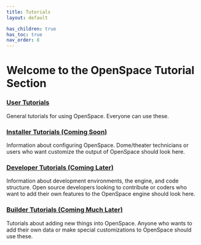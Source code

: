 ```yaml
---
title: Tutorials
layout: default

has_children: true
has_toc: true
nav_order: 8
---
```


# Welcome to the OpenSpace Tutorial Section

### [User Tutorials](/docs/tutorials/users/)
General tutorials for using OpenSpace. Everyone can use these.

### [Installer Tutorials (Coming Soon)](/docs/tutorials/installers/)
Information about configuring OpenSpace. Dome/theater technicians or users who want customize the output of OpenSpace should look here.

### [Developer Tutorials (Coming Later)](/docs/tutorials/developers/)
Information about development environments, the engine, and code structure. Open source developers looking to contribute or coders who want to add their own features to the OpenSpace engine should look here. 

### [Builder Tutorials (Coming Much Later)](/docs/tutorials/builders/)
Tutorials about adding new things into OpenSpace. Anyone who wants to add their own data or make special customizations to OpenSpace should use these.

